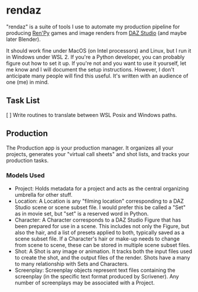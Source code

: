 # rendaz

"rendaz" is a suite of tools I use to automate my production pipeline
for producing [Ren'Py](https://renpy.org) games and image renders from
[DAZ Studio](https://www.daz3d.com/) (and maybe later Blender).

It should work fine under MacOS (on Intel processors) and Linux, but I
run it in Windows under WSL 2. If you're a Python developer, you can
probably figure out how to set it up. If you're not and you want to use
it yourself, let me know and I will document the setup instructions.
However, I don't anticipate many people will find this useful. It's
written with an audience of one (me) in mind.

## Task List

[ ] Write routines to translate between WSL Posix and Windows paths.

## Production

The Production app is your production manager. It organizes all your
projects, generates your "virtual call sheets" and shot lists, and
tracks your production tasks.

### Models Used

- Project: Holds metadata for a project and acts as the central
  organizing umbrella for other stuff.
- Location: A Location is any "filming location" corresponding to a DAZ
  Studio scene or scene subset file. I would prefer this be called a
  "Set" as in movie set, but "set" is a reserved word in Python.
- Character: A Character corresponds to a DAZ Studio Figure that has
  been prepared for use in a scene. This includes not only the Figure,
  but also the hair, and a list of presets applied to both, typically
  saved as a scene subset file. If a Character's hair or make-up needs
  to change from scene to scene, these can be stored in multiple scene
  subset files.
- Shot: A Shot is any image or animation. It tracks both the input
  files used to create the shot, and the output files of the render.
  Shots have a many to many relationship with Sets and Characters.
- Screenplay: Screenplay objects represent text files containing the
  screenplay (in the specific text format produced by Scrivener). Any
  number of screenplays may be associated with a Project.
